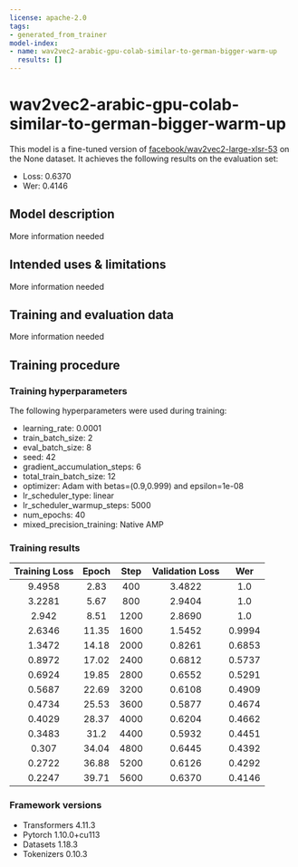 ```yaml
---
license: apache-2.0
tags:
- generated_from_trainer
model-index:
- name: wav2vec2-arabic-gpu-colab-similar-to-german-bigger-warm-up
  results: []
---
```


<!-- This model card has been generated automatically according to the information the Trainer had access to. You
should probably proofread and complete it, then remove this comment. -->

# wav2vec2-arabic-gpu-colab-similar-to-german-bigger-warm-up

This model is a fine-tuned version of [facebook/wav2vec2-large-xlsr-53](https://huggingface.co/facebook/wav2vec2-large-xlsr-53) on the None dataset.
It achieves the following results on the evaluation set:
- Loss: 0.6370
- Wer: 0.4146

## Model description

More information needed

## Intended uses & limitations

More information needed

## Training and evaluation data

More information needed

## Training procedure

### Training hyperparameters

The following hyperparameters were used during training:
- learning_rate: 0.0001
- train_batch_size: 2
- eval_batch_size: 8
- seed: 42
- gradient_accumulation_steps: 6
- total_train_batch_size: 12
- optimizer: Adam with betas=(0.9,0.999) and epsilon=1e-08
- lr_scheduler_type: linear
- lr_scheduler_warmup_steps: 5000
- num_epochs: 40
- mixed_precision_training: Native AMP

### Training results

| Training Loss | Epoch | Step | Validation Loss | Wer    |
|:-------------:|:-----:|:----:|:---------------:|:------:|
| 9.4958        | 2.83  | 400  | 3.4822          | 1.0    |
| 3.2281        | 5.67  | 800  | 2.9404          | 1.0    |
| 2.942         | 8.51  | 1200 | 2.8690          | 1.0    |
| 2.6346        | 11.35 | 1600 | 1.5452          | 0.9994 |
| 1.3472        | 14.18 | 2000 | 0.8261          | 0.6853 |
| 0.8972        | 17.02 | 2400 | 0.6812          | 0.5737 |
| 0.6924        | 19.85 | 2800 | 0.6552          | 0.5291 |
| 0.5687        | 22.69 | 3200 | 0.6108          | 0.4909 |
| 0.4734        | 25.53 | 3600 | 0.5877          | 0.4674 |
| 0.4029        | 28.37 | 4000 | 0.6204          | 0.4662 |
| 0.3483        | 31.2  | 4400 | 0.5932          | 0.4451 |
| 0.307         | 34.04 | 4800 | 0.6445          | 0.4392 |
| 0.2722        | 36.88 | 5200 | 0.6126          | 0.4292 |
| 0.2247        | 39.71 | 5600 | 0.6370          | 0.4146 |


### Framework versions

- Transformers 4.11.3
- Pytorch 1.10.0+cu113
- Datasets 1.18.3
- Tokenizers 0.10.3
